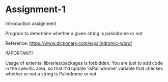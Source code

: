 # Assignment-1
Introduction assignment 

Program to determine whether a given string is palindrome or not

Reference:
https://www.dictionary.com/e/palindromic-word/

IMPORTANT! 

Usage of external libraries/packages is forbidden. You are just to add code in the specific area, so that it'd update 'IsPalindrome' variable that checkes whether or not a string is Palindrome or not
